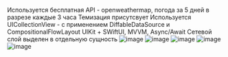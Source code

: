 Используется бесплатная API - openweathermap, погода за 5 дней в разрезе каждые 3 часа
Темизация присутсвует
Используется UICollectionView - с применением DiffableDataSource и CompositionalFlowLayout
UIKit + SWiftUI, MVVM, Async/Await
Сетевой слой выделен в отдельную сущность
![image](https://github.com/Kostyra/Wheater/assets/21988070/c5bc2521-2e37-4335-9c68-886398de823e)
![image](https://github.com/Kostyra/Wheater/assets/21988070/224e7d41-ab8e-4ccd-a69a-0818d4822a38)
![image](https://github.com/Kostyra/Wheater/assets/21988070/00fc96db-2a52-45ac-b1c6-e942e41cf074)
![image](https://github.com/Kostyra/Wheater/assets/21988070/27814386-689b-4cb3-91cb-2519777ecc8a)
![image](https://github.com/Kostyra/Wheater/assets/21988070/81749481-036e-4a66-844e-dfb9f02c381f)



